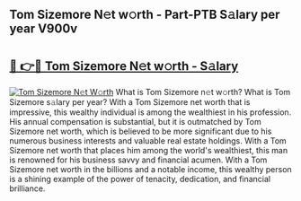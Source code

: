 ## Tom Sizemore N𝚎t w𝚘rth - Part-PTB S𝚊lary per year V900v

# <h2><a href="http://gc05koy.nevu.top/?p=Tom+Sizemore">🔗 👉🔴 Tom Sizemore N𝚎t w𝚘rth - S𝚊lary</a></h2>

[![Tom Sizemore N𝚎t W𝚘rth](https://i.imgur.com/Oavwk0R.jpeg)](http://gc05koy.nevu.top/?p=Tom+Sizemore)
What is Tom Sizemore n𝚎t w𝚘rth? What is Tom Sizemore s𝚊lary per year?
With a Tom Sizemore net worth that is impressive, this wealthy individual is among the wealthiest in his profession. His annual compensation is substantial, but it is outmatched by Tom Sizemore net worth, which is believed to be more significant due to his numerous business interests and valuable real estate holdings. With a Tom Sizemore net worth that places him among the world's wealthiest, this man is renowned for his business savvy and financial acumen. With a Tom Sizemore net worth in the billions and a notable income, this wealthy person is a shining example of the power of tenacity, dedication, and financial brilliance.
